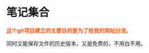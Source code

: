 # 笔记集合

**<font style="color:#ff5813;">这个git项目建立的主要目的是为了给我的网站分流，</font>**

同时又能保存文件的历史版本，又是免费的，不用白不用。